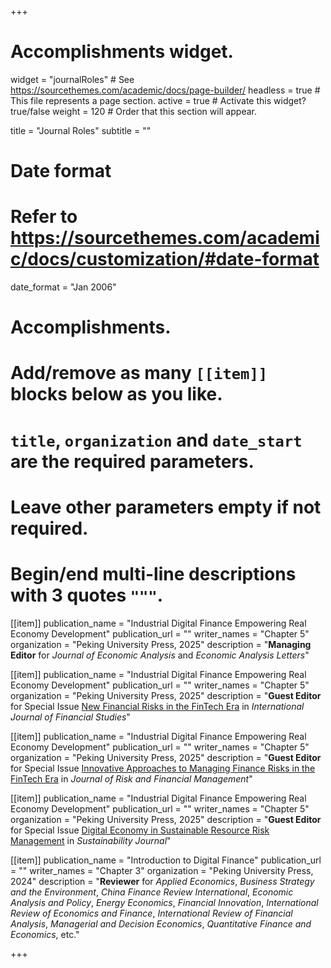 +++
# Accomplishments widget.
widget = "journalRoles"  # See https://sourcethemes.com/academic/docs/page-builder/
headless = true  # This file represents a page section.
active = true  # Activate this widget? true/false
weight = 120  # Order that this section will appear.

title = "Journal Roles"
subtitle = ""

# Date format
#   Refer to https://sourcethemes.com/academic/docs/customization/#date-format
date_format = "Jan 2006"

# Accomplishments.
#   Add/remove as many `[[item]]` blocks below as you like.
#   `title`, `organization` and `date_start` are the required parameters.
#   Leave other parameters empty if not required.
#   Begin/end multi-line descriptions with 3 quotes `"""`.
 
[[item]]
  publication_name = "Industrial Digital Finance Empowering Real Economy Development"
  publication_url = ""
  writer_names = "Chapter 5"
  organization = "Peking University Press, 2025"
  description = "**Managing Editor** for _Journal of Economic Analysis_ and _Economic Analysis Letters_"

 [[item]]
  publication_name = "Industrial Digital Finance Empowering Real Economy Development"
  publication_url = ""
  writer_names = "Chapter 5"
  organization = "Peking University Press, 2025"
  description = "**Guest Editor** for Special Issue [New Financial Risks in the FinTech Era](https://www.mdpi.com/journal/ijfs/special_issues/319PDU0WQX) in _International Journal of Financial Studies_"

 [[item]]
  publication_name = "Industrial Digital Finance Empowering Real Economy Development"
  publication_url = ""
  writer_names = "Chapter 5"
  organization = "Peking University Press, 2025"
  description = "**Guest Editor** for Special Issue [Innovative Approaches to Managing Finance Risks in the FinTech Era](https://www.mdpi.com/journal/jrfm/special_issues/V8K89X54R3) in _Journal of Risk and Financial Management_"
  
[[item]]
  publication_name = "Industrial Digital Finance Empowering Real Economy Development"
  publication_url = ""
  writer_names = "Chapter 5"
  organization = "Peking University Press, 2025"
  description = "**Guest Editor** for Special Issue [Digital Economy in Sustainable Resource Risk Management](https://www.mdpi.com/journal/sustainability/special_issues/7Y69M0U22D) in _Sustainability Journal_"
  
[[item]]
  publication_name = "Introduction to Digital Finance"
  publication_url = ""
  writer_names = "Chapter 3"
  organization = "Peking University Press, 2024"
  description = "**Reviewer** for _Applied Economics_, _Business Strategy and the Environment_, _China Finance Review International_, _Economic Analysis and Policy_, _Energy Economics_, _Financial Innovation_, _International Review of Economics and Finance_, _International Review of Financial Analysis_, _Managerial and Decision Economics_, _Quantitative Finance and Economics_, etc."




+++


